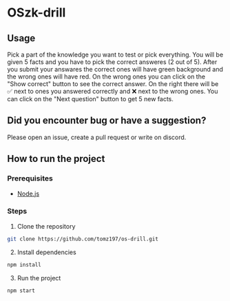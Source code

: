 # OSzk-drill

## Usage

Pick a part of the knowledge you want to test or pick everything. You will be given 5 facts and you have to pick the correct answeres (2 out of 5). After you submit your answares the correct ones will have green background and the wrong ones will have red. On the wrong ones you can click on the "Show correct" button to see the correct answer. On the right there will be ✅ next to ones you answered correctly and ❌ next to the wrong ones. You can click on the "Next question" button to get 5 new facts.

## Did you encounter bug or have a suggestion?

Please open an issue, create a pull request or write on discord.

## How to run the project

### Prerequisites

- [Node.js](https://nodejs.org/en/download/package-manager/current)

### Steps

1. Clone the repository
```bash
git clone https://github.com/tomz197/os-drill.git
```
2. Install dependencies
```bash
npm install
```
3. Run the project
```bash
npm start
```

